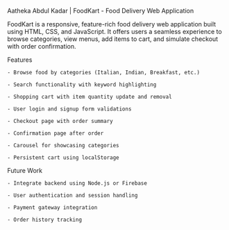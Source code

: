 Aatheka Abdul Kadar | FoodKart - Food Delivery Web Application

FoodKart is a responsive, feature-rich food delivery web application built using HTML, CSS, and JavaScript. It offers users a seamless experience to browse categories, view menus, add items to cart, and simulate checkout with order confirmation.

Features

    - Browse food by categories (Italian, Indian, Breakfast, etc.)

    - Search functionality with keyword highlighting

    - Shopping cart with item quantity update and removal

    - User login and signup form validations

    - Checkout page with order summary

    - Confirmation page after order

    - Carousel for showcasing categories

    - Persistent cart using localStorage

Future Work

    - Integrate backend using Node.js or Firebase

    - User authentication and session handling

    - Payment gateway integration

    - Order history tracking